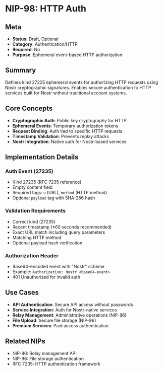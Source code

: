 # NIP-98: HTTP Auth

## Meta
- **Status**: Draft, Optional
- **Category**: Authentication/HTTP
- **Required**: No
- **Purpose**: Ephemeral event-based HTTP authorization

## Summary
Defines kind 27235 ephemeral events for authorizing HTTP requests using Nostr cryptographic signatures. Enables secure authentication to HTTP services built for Nostr without traditional account systems.

## Core Concepts
- **Cryptographic Auth**: Public key cryptography for HTTP
- **Ephemeral Events**: Temporary authorization tokens
- **Request Binding**: Auth tied to specific HTTP requests
- **Timestamp Validation**: Prevents replay attacks
- **Nostr Integration**: Native auth for Nostr-based services

## Implementation Details
### Auth Event (27235)
- Kind 27235 (RFC 7235 reference)
- Empty content field
- Required tags: `u` (URL), `method` (HTTP method)
- Optional `payload` tag with SHA-256 hash

### Validation Requirements
- Correct kind (27235)
- Recent timestamp (±60 seconds recommended)
- Exact URL match including query parameters
- Matching HTTP method
- Optional payload hash verification

### Authorization Header
- Base64-encoded event with "Nostr" scheme
- Example: `Authorization: Nostr <base64-event>`
- 401 Unauthorized for invalid auth

## Use Cases
- **API Authentication**: Secure API access without passwords
- **Service Integration**: Auth for Nostr-native services
- **Relay Management**: Administrative operations (NIP-86)
- **File Upload**: Secure file storage (NIP-96)
- **Premium Services**: Paid access authentication

## Related NIPs
- NIP-86: Relay management API
- NIP-96: File storage authentication
- RFC 7235: HTTP authentication framework 